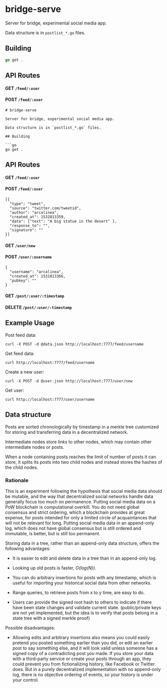 # bridge-serve

Server for bridge, experimental social media app. 

Data structure is in `postlist_*.go` files. 

## Building

```go
go get .
```

## API Routes

#### GET `/feed/:user`
#### POST `/feed/:user`

```
# bridge-serve

Server for bridge, experimental social media app. 

Data structure is in `postlist_*.go` files. 

## Building

```go
go get .
```

## API Routes

#### GET `/feed/:user`
#### POST `/feed/:user`

```
[{
  "type": "tweet",
  "source": "twitter.com/tweetid",
  "author": "arcalinea",
  "created_at": 1532813359,
  "data": {"text": "A big statue in the desert" },
  "response_to": "",
  "signature": "" 
}]
```

#### GET `/user/new`
#### POST `/user/:username`

```
{
  "username": "arcalinea",
  "created_at": 1531813366,
  "pubkey": ""
}
```

#### GET `/post/:user/:timestamp`
#### DELETE `/post/:user/:timestamp`

## Example Usage

Post feed data:
```
curl -X POST -d @data.json http://localhost:7777/feed/username
```

Get feed data:

```
curl http://localhost:7777/feed/username
```

Create a new user: 

```
curl -X POST -d @user.json http://localhost:7777/user/new
```

Get user: 

```
curl http://localhost:7777/user/username
```

## Data structure 

Posts are sorted chronologically by timestamp in a merkle tree customized for storing and transferring data in a decentralized network. 

Intermediate nodes store links to other nodes, which may contain other intermediate nodes or posts. 

When a node containing posts reaches the limit of number of posts it can store, it splits its posts into two child nodes and instead stores the hashes of the child nodes. 

### Rationale

This is an experiment following the hypothesis that social media data should be mutable, and the way that decentralized social networks handle data generally focus too much on permanence. Putting social media data on a PoW blockchain is computational overkill. You do not need global consensus and strict ordering, which a blockchain provides at great expense, for posts intended for only a limited circle of acquaintances that will not be relevant for long. Putting social media data in an append-only log, which does not have global consensus but is still ordered and immutable, is better, but is still too permanent. 

Storing data in a tree, rather than an append-only data structure, offers the following advantages:

- It is easier to edit and delete data in a tree than in an append-only log. 

- Looking up old posts is faster, _O(log(N))_.

- You can do arbitrary insertions for posts with any timestamp, which is useful for importing your historical social data from other networks. 

- Range queries, to retrieve posts from x to y time, are easy to do. 

- Users can provide the signed root hash to others to indicate if there have been state changes and validate current state. (public/private keys are not yet implemented, but the idea is to verify that posts belong in a state tree with a signed merkle proof)

Possible disadvantages: 

- Allowing edits and arbitrary insertions also means you could easily pretend you posted something earlier than you did, or edit an earlier post to say something else, and it will look valid unless someone has a signed copy of a contradicting post you made. If you store your data with a third-party service or create your posts through an app, they could prevent you from fictionalizing history, like Facebook or Twitter does. But in a purely decentralized implementation with no append-only log, there is no objective ordering of events, so your history is under your control.
